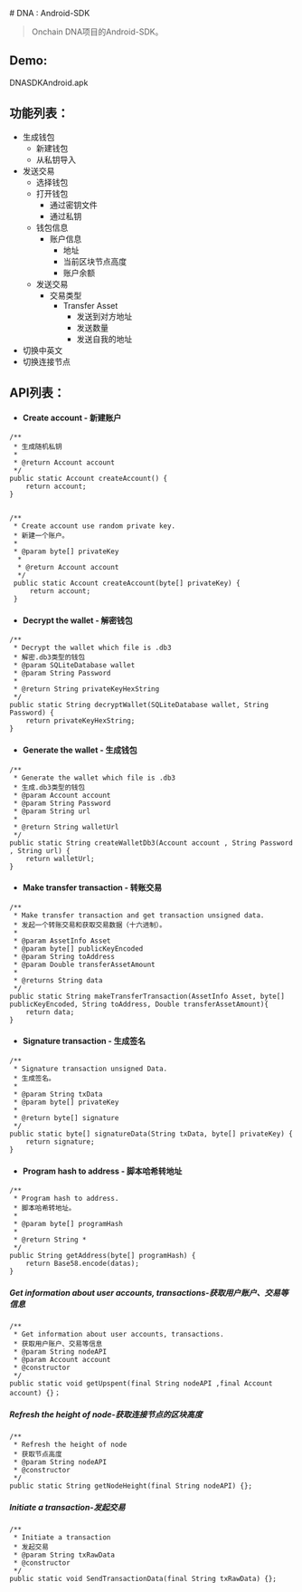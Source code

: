 ﻿﻿# DNA : Android-SDK

> Onchain DNA项目的Android-SDK。
  
## Demo:
DNASDKAndroid.apk



## 功能列表：
- 生成钱包
  - 新建钱包
  - 从私钥导入
- 发送交易
  - 选择钱包
  - 打开钱包
    - 通过密钥文件
    - 通过私钥
  - 钱包信息
    - 账户信息
      - 地址
      - 当前区块节点高度
      - 账户余额
  - 发送交易
    - 交易类型
      - Transfer Asset
        - 发送到对方地址
        - 发送数量
        - 发送自我的地址
- 切换中英文
- 切换连接节点



## API列表：

- #### Create account - 新建账户
```angular2html
/**
 * 生成随机私钥
 * 
 * @return Account account
 */
public static Account createAccount() {
    return account;
}


```
```angular2html
/**
 * Create account use random private key.
 * 新建一个账户。
 *
 * @param byte[] privateKey
  *
  * @return Account account
  */
 public static Account createAccount(byte[] privateKey) {
     return account;
 }
```
- #### Decrypt the wallet - 解密钱包
```angular2html
/**
 * Decrypt the wallet which file is .db3
 * 解密.db3类型的钱包
 * @param SQLiteDatabase wallet
 * @param String Password
 * 
 * @return String privateKeyHexString
 */
public static String decryptWallet(SQLiteDatabase wallet, String Password) {
    return privateKeyHexString;
}
```

- #### Generate the wallet - 生成钱包
```angular2html
/**
 * Generate the wallet which file is .db3
 * 生成.db3类型的钱包
 * @param Account account
 * @param String Password
 * @param String url
 * 
 * @return String walletUrl
 */
public static String createWalletDb3(Account account , String Password , String url) {
    return walletUrl;
}
```

- #### Make transfer transaction - 转账交易
```angular2html
/**
 * Make transfer transaction and get transaction unsigned data.
 * 发起一个转账交易和获取交易数据（十六进制）。
 * 
 * @param AssetInfo Asset
 * @param byte[] publicKeyEncoded
 * @param String toAddress
 * @param Double transferAssetAmount
 * 
 * @returns String data
 */
public static String makeTransferTransaction(AssetInfo Asset, byte[] publicKeyEncoded, String toAddress, Double transferAssetAmount){
    return data;
}

```

- #### Signature transaction - 生成签名
```angular2html
/**
 * Signature transaction unsigned Data.
 * 生成签名。
 * 
 * @param String txData
 * @param byte[] privateKey
 * 
 * @return byte[] signature
 */
public static byte[] signatureData(String txData, byte[] privateKey) {
    return signature;
}
```

- #### Program hash to address - 脚本哈希转地址
```angular2html
/**
 * Program hash to address.
 * 脚本哈希转地址。
 * 
 * @param byte[] programHash
 * 
 * @return String *
 */
public String getAddress(byte[] programHash) {	
    return Base58.encode(datas);
}
```

##### Get information about user accounts, transactions-获取用户账户、交易等信息
```angular2html
/**
 * Get information about user accounts, transactions.
 * 获取用户账户、交易等信息
 * @param String nodeAPI
 * @param Account account
 * @constructor
 */
public static void getUpspent(final String nodeAPI ,final Account account) {}；
```

##### Refresh the height of node-获取连接节点的区块高度
```angular2html
/**
 * Refresh the height of node
 * 获取节点高度
 * @param String nodeAPI
 * @constructor
 */
public static String getNodeHeight(final String nodeAPI) {};
```

##### Initiate a transaction-发起交易
```angular2html
/**
 * Initiate a transaction
 * 发起交易
 * @param String txRawData
 * @constructor
 */
public static void SendTransactionData(final String txRawData) {};
```
